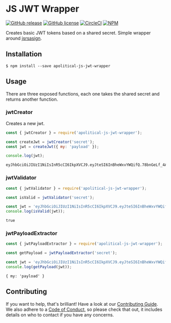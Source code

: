 JS JWT Wrapper
==============

[![GitHub release](https://img.shields.io/github/release/apolitical/apolitical-js-jwt-wrapper.svg)](https://github.com/apolitical/apolitical-js-jwt-wrapper/releases)
[![GitHub license](https://img.shields.io/github/license/apolitical/apolitical-js-jwt-wrapper.svg)](https://github.com/apolitical/apolitical-js-jwt-wrapper/blob/master/LICENSE)
[![CircleCI](https://img.shields.io/circleci/project/github/apolitical/apolitical-js-jwt-wrapper/master.svg)](https://circleci.com/gh/apolitical/apolitical-js-jwt-wrapper)
[![NPM](https://img.shields.io/npm/v/npm.svg)](https://www.npmjs.com/package/apolitical-js-jwt-wrapper)

Creates basic JWT tokens based on a shared secret. Simple wrapper around [jsrsasign].

Installation
------------

```
$ npm install --save apolitical-js-jwt-wrapper
```

Usage
-----

There are three exposed functions, each one takes the shared secret and returns another function.

### jwtCreator

Creates a new jwt.

```javascript
const { jwtCreator } = require('apolitical-js-jwt-wrapper');

const createJwt = jwtCreator('secret');
const jwt = createJwt({ my: 'payload' });

console.log(jwt);
```
```
eyJhbGciOiJIUzI1NiIsInR5cCI6IkpXVCJ9.eyJteSI6InBheWxvYWQifQ.78bnGeLf_4A3mXZhStnMo6warvE1M5QTHRJClTpnS4s
```

### jwtValidator

```javascript
const { jwtValidator } = require('apolitical-js-jwt-wrapper');

const isValid = jwtValidator('secret');

const jwt = 'eyJhbGciOiJIUzI1NiIsInR5cCI6IkpXVCJ9.eyJteSI6InBheWxvYWQifQ.78bnGeLf_4A3mXZhStnMo6warvE1M5QTHRJClTpnS4s';
console.log(isValid(jwt));
```
```
true
```

### jwtPayloadExtractor

```javascript
const { jwtPayloadExtractor } = require('apolitical-js-jwt-wrapper');

const getPayload = jwtPayloadExtractor('secret');

const jwt = 'eyJhbGciOiJIUzI1NiIsInR5cCI6IkpXVCJ9.eyJteSI6InBheWxvYWQifQ.78bnGeLf_4A3mXZhStnMo6warvE1M5QTHRJClTpnS4s';
console.log(getPayload(jwt));
```
```
{ my: 'payload' }
```

Contributing
------------

If you want to help, that's brilliant! Have a look at our [Contributing Guide](CONTRIBUTING.md). We also adhere to a
[Code of Conduct](CODE_OF_CONDUCT.md), so please check that out, it includes details on who to contact if you have any
concerns.

[jsrsasign]: https://kjur.github.io/jsrsasign/
